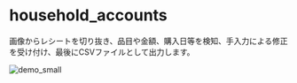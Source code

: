 # household_accounts

画像からレシートを切り抜き、品目や金額、購入日等を検知、手入力による修正を受け付け、最後にCSVファイルとして出力します。


![demo_small](https://user-images.githubusercontent.com/37015480/101490410-a70d8400-39a5-11eb-924c-57e6c6f7ec9b.gif)

